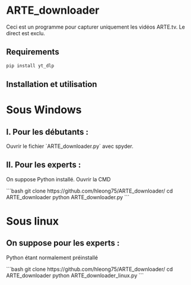 # ARTE_downloader

Ceci est un programme pour capturer uniquement les vidéos ARTE.tv. Le direct est exclu.

## Requirements
```bash
pip install yt_dlp
```

## Installation et utilisation
<h1>Sous Windows</h1>
<h2>I. Pour les débutants :</h2>
<p>Ouvrir le fichier `ARTE_downloader.py` avec spyder.</p>
<h2>II. Pour les experts :</h2>
<p>On suppose Python installé. Ouvrir la CMD</p>
```bash
git clone https://github.com/hleong75/ARTE_downloader/
cd ARTE_downloader
python ARTE_downloader.py
```
<h1>Sous linux</h1>
<h2>On suppose pour les experts :</h2>
<p>Python étant normalement préinstallé</p>
```bash
git clone https://github.com/hleong75/ARTE_downloader/
cd ARTE_downloader
python ARTE_downloader_linux.py 
```

